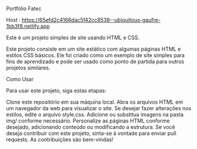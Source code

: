 ﻿Portfólio Fatec

Host : https://65efd2c4166dac5f42cc8538--ubiquitous-gaufre-1bb3f8.netlify.app

Este é um projeto simples de site usando HTML e CSS.

Este projeto consiste em um site estático com algumas páginas HTML e estilos CSS básicos. Ele foi criado como um exemplo de site simples para fins de aprendizado e pode ser usado como ponto de partida para outros projetos similares.

Como Usar

Para usar este projeto, siga estas etapas:

Clone este repositório em sua máquina local.
Abra os arquivos HTML em um navegador da web para visualizar o site.
Se desejar fazer alterações nos estilos, edite o arquivo style.css.
Adicione ou substitua imagens na pasta img/ conforme necessário.
Personalize as páginas HTML conforme desejado, adicionando conteúdo ou modificando a estrutura.
Se você deseja contribuir com este projeto, sinta-se à vontade para enviar pull requests. As contribuições são bem-vindas!
